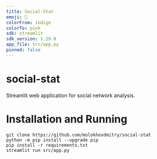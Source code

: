 ```yaml
---
title: Social-Stat
emoji: 🦕
colorFrom: indigo
colorTo: pink
sdk: streamlit
sdk_version: 1.29.0
app_file: src/app.py
pinned: false
---
```


# social-stat
Streamlit web application for social network analysis.

# Installation and Running
```
git clone https://github.com/molokhovdmitry/social-stat
python -m pip install --upgrade pip
pip install -r requirements.txt
streamlit run src/app.py
```
